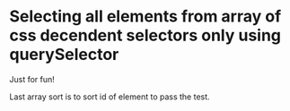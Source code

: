 # Selecting all elements from array of css decendent selectors only using querySelector

Just for fun!

Last array sort is to sort id of element to pass the test.